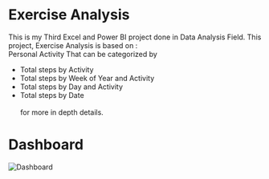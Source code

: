 # Exercise Analysis
This is my Third Excel and Power BI project done in Data Analysis Field. This project, Exercise Analysis is based on :
<br /> Personal Activity That can be categorized by 
* Total steps by Activity 
* Total steps by Week of Year and Activity 
* Total steps by Day and Activity
* Total steps by Date  
<br />for more in depth details.
# Dashboard
![Dashboard](https://user-images.githubusercontent.com/46131983/220824895-09b8d53c-5ff6-4406-b2ae-acdf9a30b9f7.png)
